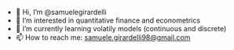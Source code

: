 - 👋 Hi, I’m @samuelegirardelli
- 👀 I’m interested in quantitative finance and econometrics
- 🌱 I’m currently learning volatily models (continuous and discrete)
- 📫 How to reach me: samuele.girardelli98@gmail.com

<!---
samuelegirardelli/samuelegirardelli is a ✨ special ✨ repository because its `README.md` (this file) appears on your GitHub profile.
You can click the Preview link to take a look at your changes.
--->
